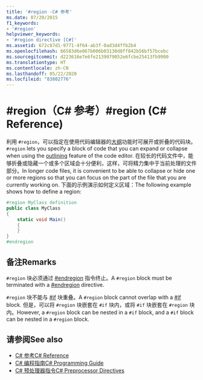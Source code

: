 ```yaml
---
title: '#region -C# 参考'
ms.date: 07/20/2015
f1_keywords:
- '#region'
helpviewer_keywords:
- '#region directive [C#]'
ms.assetid: 672c87d1-9771-4f64-ab3f-0ad3d4ffb2b4
ms.openlocfilehash: 66583d6e067b006b03130d8ff842b56bf57bcebc
ms.sourcegitcommit: d223616e7e6fe2139079052e6fcbe25413fb9900
ms.translationtype: HT
ms.contentlocale: zh-CN
ms.lasthandoff: 05/22/2020
ms.locfileid: "83802776"
---
```

# <a name="region-c-reference"></a><span data-ttu-id="014a3-102">#region（C# 参考）</span><span class="sxs-lookup"><span data-stu-id="014a3-102">#region (C# Reference)</span></span>
<span data-ttu-id="014a3-103">利用 `#region`，可以指定在使用代码编辑器的[大纲](/visualstudio/ide/outlining)功能时可展开或折叠的代码块。</span><span class="sxs-lookup"><span data-stu-id="014a3-103">`#region` lets you specify a block of code that you can expand or collapse when using the [outlining](/visualstudio/ide/outlining) feature of the code editor.</span></span> <span data-ttu-id="014a3-104">在较长的代码文件中，能够折叠或隐藏一个或多个区域会十分便利，这样，可将精力集中于当前处理的文件部分。</span><span class="sxs-lookup"><span data-stu-id="014a3-104">In longer code files, it is convenient to be able to collapse or hide one or more regions so that you can focus on the part of the file that you are currently working on.</span></span> <span data-ttu-id="014a3-105">下面的示例演示如何定义区域：</span><span class="sxs-lookup"><span data-stu-id="014a3-105">The following example shows how to define a region:</span></span>  
  
```csharp
#region MyClass definition  
public class MyClass
{  
    static void Main()
    {  
    }  
}  
#endregion  
```  
  
## <a name="remarks"></a><span data-ttu-id="014a3-106">备注</span><span class="sxs-lookup"><span data-stu-id="014a3-106">Remarks</span></span>  
 <span data-ttu-id="014a3-107">`#region` 块必须通过 [#endregion](./preprocessor-endregion.md) 指令终止。</span><span class="sxs-lookup"><span data-stu-id="014a3-107">A `#region` block must be terminated with a [#endregion](./preprocessor-endregion.md) directive.</span></span>  
  
 <span data-ttu-id="014a3-108">`#region` 块不能与 [#if](./preprocessor-if.md) 块重叠。</span><span class="sxs-lookup"><span data-stu-id="014a3-108">A `#region` block cannot overlap with a [#if](./preprocessor-if.md) block.</span></span> <span data-ttu-id="014a3-109">但是，可以将 `#region` 块嵌套在 `#if` 块内，或将 `#if` 块嵌套在 `#region` 块内。</span><span class="sxs-lookup"><span data-stu-id="014a3-109">However, a `#region` block can be nested in a `#if` block, and a `#if` block can be nested in a `#region` block.</span></span>  
  
## <a name="see-also"></a><span data-ttu-id="014a3-110">请参阅</span><span class="sxs-lookup"><span data-stu-id="014a3-110">See also</span></span>

- [<span data-ttu-id="014a3-111">C# 参考</span><span class="sxs-lookup"><span data-stu-id="014a3-111">C# Reference</span></span>](../index.md)
- [<span data-ttu-id="014a3-112">C# 编程指南</span><span class="sxs-lookup"><span data-stu-id="014a3-112">C# Programming Guide</span></span>](../../programming-guide/index.md)
- [<span data-ttu-id="014a3-113">C# 预处理器指令</span><span class="sxs-lookup"><span data-stu-id="014a3-113">C# Preprocessor Directives</span></span>](./index.md)
